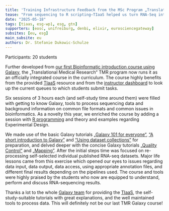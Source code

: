 ```yaml
---
title: 'Training Infrastructure Feedback from the MSc Program „Translational Medical Research“ (TMR), Medical Faculty of Mannheim, University of Heidelberg; WS 2024/25'
tease: "From sequencing to R scripting—TIaaS helped us turn RNA-Seq into a hands-on learning success for future medical researchers."
date: "2025-05-18"
tags: [tiaas, esg-wp1, esg, gtn]
supporters: [eosc, unifreiburg, denbi, elixir, eurosciencegateway]
subsites: [eu, esg]
main_subsite: eu
authors: Dr. Stefanie Dukowic-Schulze
---
```

Participants: 20 students

Further developed from [our first Bioinformatic introduction course using Galaxy](https://usegalaxy-eu.github.io/posts/2022/06/07/tiaas-stefanie-dukowic-schulze/), the „Translational Medical Research“ TMR program now runs it as an officially integrated course in the curriculum. The course highly benefits from the provided [TIaaS](https://usegalaxy.eu/tiaas/) resource and from the [instructor dashboard](https://usegalaxy.eu/tiaas/dashboard-example/) to look up the current queues to which students submit tasks.

Six sessions of 3 hours each (and self-study time around them) were filled with getting to know Galaxy, tools to process sequencing data and background information on common file formats and common issues in bioinformatics. As a novelty this year, we enriched the course by adding a session with [R programming](https://training.galaxyproject.org/training-material/topics/data-science/tutorials/r-basics/tutorial.html) and theory and examples regarding Experimental Design.

We made use of the basic Galaxy tutorials [„Galaxy 101 for everyone“](https://training.galaxyproject.org/training-material/topics/introduction/tutorials/galaxy-intro-101-everyone/tutorial.html), [“A short introduction to Galaxy”](https://training.galaxyproject.org/training-material/topics/introduction/tutorials/galaxy-intro-short/tutorial.html) and [“Using dataset collections”](https://training.galaxyproject.org/training-material/topics/galaxy-interface/tutorials/collections/tutorial.html) for preparation, and delved deeper with the concise Galaxy tutorials [„Quality Control“](https://training.galaxyproject.org/training-material/topics/sequence-analysis/tutorials/quality-control/tutorial.html) and [„Mapping”](https://training.galaxyproject.org/training-material/topics/sequence-analysis/tutorials/mapping/tutorial.html). After the initial steps time was focused on re-processing self-selected individual published RNA-seq datasets. Major life lessons came from this exercise which opened our eyes to issues regarding data input, data output, data access, using appropriate annotation files, and different final results depending on the pipelines used. The course and tools were highly praised by the students who now are equipped to understand, perform and discuss RNA-sequencing results.

Thanks a lot to the whole [Galaxy team](https://usegalaxy-eu.github.io/people) for providing the [TIaaS](https://usegalaxy.eu/tiaas/), the self-study-suitable tutorials with great explanations, and the well maintained tools to process data. This will definitely not be our last TMR Galaxy course!